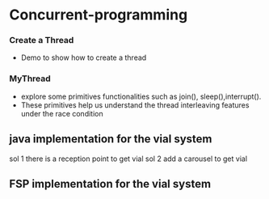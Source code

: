# Concurrent-programming

### Create a Thread
- Demo to show how to create a thread

### MyThread 
- explore some primitives functionalities such as join(), sleep(),interrupt().
- These primitives help us understand the thread interleaving features under the race condition

## java implementation for the vial system
sol 1 
  there is a reception point to get vial
sol 2 
  add a carousel to get vial

## FSP implementation for the vial system
